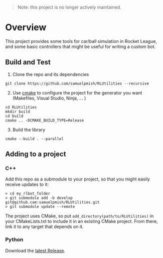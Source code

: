 > Note: this project is no longer actively maintained.

# Overview

This project provides some tools for car/ball simulation in Rocket League, and some basic controllers that might
be useful for writing a custom bot.

## Build and Test

1. Clone the repo and its dependencies

```
git clone https://github.com/samuelpmish/RLUtilities --recursive
```

2. Use [cmake](https://cmake.org/download/) to configure the project for the generator you want (Makefiles, Visual Studio, Ninja, ... )

```
cd RLUtilities
mkdir build
cd build
cmake .. -DCMAKE_BUILD_TYPE=Release
```

3. Build the library

```
cmake --build . --parallel
```

## Adding to a project

### C++

Add this repo as a submodule to your project, so that you might easily receive updates to it:

```
> cd my_rlbot_folder
> git submodule add -b develop git@github.com:samuelpmish/RLUtilities.git
> git submodule update --remote
```

The project uses CMake, so put ```add_directory(path/to/RLUtilities)``` in your CMakeLists.txt to
include it in an existing CMake project. From there, link it to any target that depends on it.

### Python
Download the [latest Release](https://github.com/samuelpmish/RLUtilities/releases/latest).


